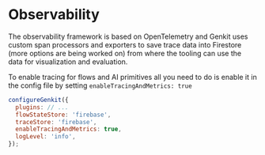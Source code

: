 # Observability

The observability framework is based on OpenTelemetry and Genkit uses custom span processors and exporters to save trace data into Firestore (more options are being worked on) from where the tooling can use the data for visualization and evaluation.

To enable tracing for flows and AI primitives all you need to do is enable it in the config file by setting `enableTracingAndMetrics: true`

```javascript
configureGenkit({
  plugins: // ...
  flowStateStore: 'firebase',
  traceStore: 'firebase',
  enableTracingAndMetrics: true,
  logLevel: 'info',
});
```